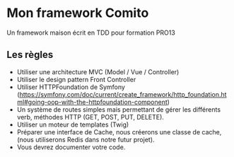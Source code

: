 # Mon framework Comito
Un framework maison écrit en TDD pour formation PRO13

## Les règles
 * Utiliser une architecture MVC (Model / Vue / Controller)
 * Utiliser le design pattern Front Controller
 * Utiliser HTTPFoundation de Symfony (https://symfony.com/doc/current/create_framework/http_foundation.html#going-oop-with-the-httpfoundation-component)
 * Un système de routes simples mais permettant de gérer les différents verb, méthodes HTTP (GET, POST, PUT, DELETE). 
 * Utiliser un moteur de templates (Twig)
 * Préparer une interface de Cache, nous créerons une classe de cache, (nous utiliserons Redis dans notre futur projet).
 * Vous devrez documenter votre code.

